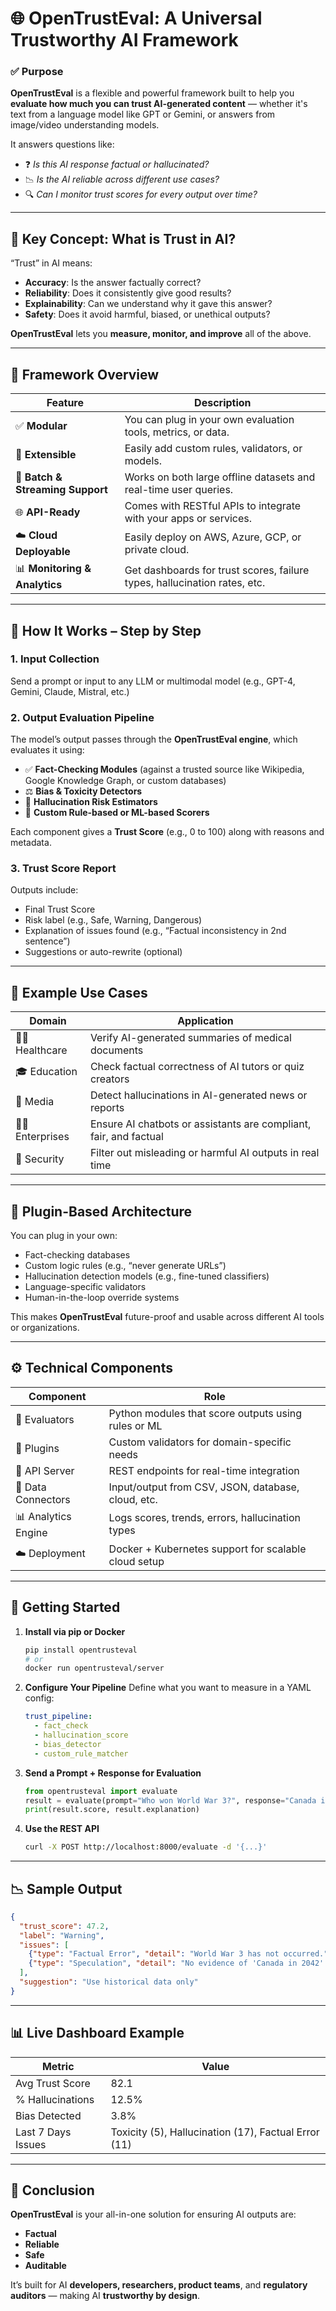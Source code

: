 # 🌐 OpenTrustEval: A Universal Trustworthy AI Framework

### ✅ **Purpose**

**OpenTrustEval** is a flexible and powerful framework built to help you **evaluate how much you can trust AI-generated content** — whether it's text from a language model like GPT or Gemini, or answers from image/video understanding models.

It answers questions like:

* ❓ *Is this AI response factual or hallucinated?*
* 📉 *Is the AI reliable across different use cases?*
* 🔍 *Can I monitor trust scores for every output over time?*

---

## 🧱 Key Concept: What is Trust in AI?

“Trust” in AI means:

* **Accuracy**: Is the answer factually correct?
* **Reliability**: Does it consistently give good results?
* **Explainability**: Can we understand why it gave this answer?
* **Safety**: Does it avoid harmful, biased, or unethical outputs?

**OpenTrustEval** lets you **measure, monitor, and improve** all of the above.

---

## 🧰 Framework Overview

| Feature                          | Description                                                               |
| -------------------------------- | ------------------------------------------------------------------------- |
| ✅ **Modular**                    | You can plug in your own evaluation tools, metrics, or data.              |
| 🔌 **Extensible**                | Easily add custom rules, validators, or models.                           |
| 🔁 **Batch & Streaming Support** | Works on both large offline datasets and real-time user queries.          |
| 🌐 **API-Ready**                 | Comes with RESTful APIs to integrate with your apps or services.          |
| ☁️ **Cloud Deployable**          | Easily deploy on AWS, Azure, GCP, or private cloud.                       |
| 📊 **Monitoring & Analytics**    | Get dashboards for trust scores, failure types, hallucination rates, etc. |

---

## 🔄 How It Works – Step by Step

### 1. **Input Collection**

Send a prompt or input to any LLM or multimodal model (e.g., GPT-4, Gemini, Claude, Mistral, etc.)

### 2. **Output Evaluation Pipeline**

The model’s output passes through the **OpenTrustEval engine**, which evaluates it using:

* ✅ **Fact-Checking Modules** (against a trusted source like Wikipedia, Google Knowledge Graph, or custom databases)
* ⚖️ **Bias & Toxicity Detectors**
* 🧠 **Hallucination Risk Estimators**
* 📏 **Custom Rule-based or ML-based Scorers**

Each component gives a **Trust Score** (e.g., 0 to 100) along with reasons and metadata.

### 3. **Trust Score Report**

Outputs include:

* Final Trust Score
* Risk label (e.g., Safe, Warning, Dangerous)
* Explanation of issues found (e.g., “Factual inconsistency in 2nd sentence”)
* Suggestions or auto-rewrite (optional)

---

## 🧩 Example Use Cases

| Domain            | Application                                                       |
| ----------------- | ----------------------------------------------------------------- |
| 🧑‍⚕️ Healthcare  | Verify AI-generated summaries of medical documents                |
| 🎓 Education      | Check factual correctness of AI tutors or quiz creators           |
| 📰 Media          | Detect hallucinations in AI-generated news or reports             |
| 👨‍💼 Enterprises | Ensure AI chatbots or assistants are compliant, fair, and factual |
| 🔐 Security       | Filter out misleading or harmful AI outputs in real time          |

---

## 🔌 Plugin-Based Architecture

You can plug in your own:

* Fact-checking databases
* Custom logic rules (e.g., “never generate URLs”)
* Hallucination detection models (e.g., fine-tuned classifiers)
* Language-specific validators
* Human-in-the-loop override systems

This makes **OpenTrustEval** future-proof and usable across different AI tools or organizations.

---

## ⚙️ Technical Components

| Component           | Role                                                 |
| ------------------- | ---------------------------------------------------- |
| 🧠 Evaluators       | Python modules that score outputs using rules or ML  |
| 🧩 Plugins          | Custom validators for domain-specific needs          |
| 📡 API Server       | REST endpoints for real-time integration             |
| 📁 Data Connectors  | Input/output from CSV, JSON, database, cloud, etc.   |
| 📊 Analytics Engine | Logs scores, trends, errors, hallucination types     |
| ☁️ Deployment       | Docker + Kubernetes support for scalable cloud setup |

---

## 🚀 Getting Started

1. **Install via pip or Docker**

   ```bash
   pip install opentrusteval
   # or
   docker run opentrusteval/server
   ```

2. **Configure Your Pipeline**
   Define what you want to measure in a YAML config:

   ```yaml
   trust_pipeline:
     - fact_check
     - hallucination_score
     - bias_detector
     - custom_rule_matcher
   ```

3. **Send a Prompt + Response for Evaluation**

   ```python
   from opentrusteval import evaluate
   result = evaluate(prompt="Who won World War 3?", response="Canada in 2042.")
   print(result.score, result.explanation)
   ```

4. **Use the REST API**

   ```bash
   curl -X POST http://localhost:8000/evaluate -d '{...}'
   ```

---

## 📉 Sample Output

```json
{
  "trust_score": 47.2,
  "label": "Warning",
  "issues": [
    {"type": "Factual Error", "detail": "World War 3 has not occurred."},
    {"type": "Speculation", "detail": "No evidence of 'Canada in 2042'."}
  ],
  "suggestion": "Use historical data only"
}
```

---

## 📊 Live Dashboard Example

| Metric             | Value                                                |
| ------------------ | ---------------------------------------------------- |
| Avg Trust Score    | 82.1                                                 |
| % Hallucinations   | 12.5%                                                |
| Bias Detected      | 3.8%                                                 |
| Last 7 Days Issues | Toxicity (5), Hallucination (17), Factual Error (11) |

---

## 🏁 Conclusion

**OpenTrustEval** is your all-in-one solution for ensuring AI outputs are:

* **Factual**
* **Reliable**
* **Safe**
* **Auditable**

It’s built for AI **developers, researchers, product teams**, and **regulatory auditors** — making AI **trustworthy by design**.
